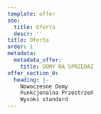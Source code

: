 ```yaml
---
template: offer
seo:
  title: Oferta
  descr: ''
title: Oferta
order: 1
metadata:
  metadata_offer:
    title: DOMY NA SPRZEDAŻ
offer_section_0:
  heading: |-
    Nowoczesne Domy
    Funkcjonalna Przestrzeń
    Wysoki standard
---
```

